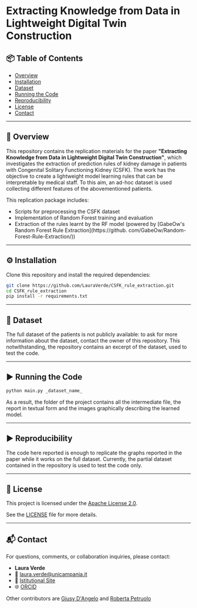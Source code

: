 # Extracting Knowledge from Data in Lightweight Digital Twin Construction


## 📦 Table of Contents

- [Overview](#-overview)  
- [Installation](#️-installation)  
- [Dataset](#-dataset)  
- [Running the Code](#️-running-the-code)  
- [Reproducibility](#-reproducibility)  
- [License](#-license)  
- [Contact](#-contact)

---

## 🧠 Overview

This repository contains the replication materials for the paper **"Extracting Knowledge from Data in
Lightweight Digital Twin Construction"**, which investigates the extraction of prediction rules of kidney damage in
patients with Congenital Solitary Functioning Kidney (CSFK). The work has the objective to create a lightweight model learning rules that can be interpretable by
medical staff. To this aim, an ad-hoc dataset is used collecting different features of the abovementioned patients.

This replication package includes:
- Scripts for preprocessing the CSFK dataset  
- Implementation of Random Forest training and evaluation  
- Extraction of the rules learnt by the RF model (powered by [GabeOw's Random Forest Rule Extraction](https://github.
  com/GabeOw/Random-Forest-Rule-Extraction/))

---

## ⚙️ Installation
Clone this repository and install the required dependencies:

```bash
git clone https://github.com/LauraVerde/CSFK_rule_extraction.git
cd CSFK_rule_extraction
pip install -r requirements.txt
```

---

## 📁 Dataset

The full dataset of the patients is not publicly available: to ask for more information about the dataset, contact 
the owner of this repository. This notwithstanding, the repository contains an excerpt of the dataset, used to test 
the code.

---

## ▶️ Running the Code

```bash
python main.py _dataset_name_
```

As a result, the folder of the project contains all the intermediate file, the report in textual form and the images
graphically describing the learned model.

---


## ▶️ Reproducibility

The code here reported is enough to replicate the graphs reported in the paper while it works on the full dataset. 
Currently, the partial dataset contained in the repository is used to test the code only.

---

## 📝 License

This project is licensed under the [Apache License 2.0](https://www.apache.org/licenses/LICENSE-2.0).

See the [LICENSE](./LICENSE-2.0.txt) file for more details.

---

## 📬 Contact

For questions, comments, or collaboration inquiries, please contact:

- **Laura Verde**  
- 📧 laura.verde@unicampania.it  
- 🏢 [Istitutional Site](https://www.matfis.unicampania.it/dipartimento/docenti-csa?MATRICOLA=711049)  
- 🌐 [ORCID](https://orcid.org/0000-0003-2422-1732)

Other contributors are [Giusy D'Angelo](giusy.dangelo3@studenti.unicampania.it) and [Roberta Petruolo](roberta.petruolo@studenti.unicampania.it)
